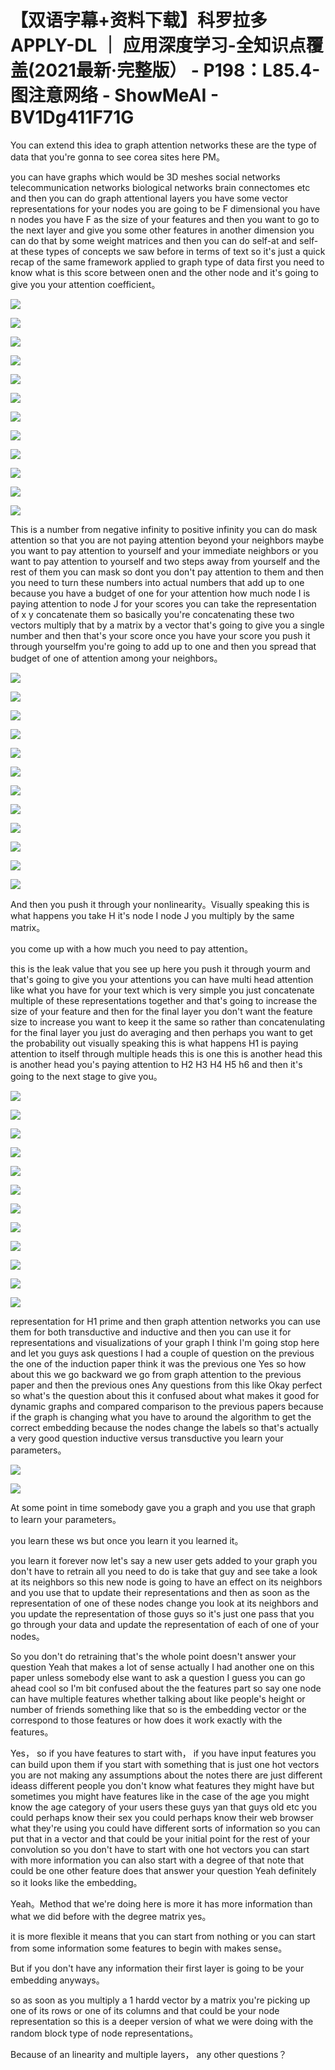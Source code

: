 # 【双语字幕+资料下载】科罗拉多 APPLY-DL ｜ 应用深度学习-全知识点覆盖(2021最新·完整版） - P198：L85.4- 图注意网络 - ShowMeAI - BV1Dg411F71G

You can extend this idea to graph attention networks these are the type of data that you're gonna to see corea sites here PM。

 you can have graphs which would be 3D meshes social networks telecommunication networks biological networks brain connectomes etc and then you can do graph attentional layers you have some vector representations for your nodes you are going to be F dimensional you have n nodes you have F as the size of your features and then you want to go to the next layer and give you some other features in another dimension you can do that by some weight matrices and then you can do self-at and self-at these types of concepts we saw before in terms of text so it's just a quick recap of the same framework applied to graph type of data first you need to know what is this score between onen and the other node and it's going to give you your attention coefficient。



![](img/b443e1809832f3613afde1d21e9c0409_1.png)

![](img/b443e1809832f3613afde1d21e9c0409_2.png)

![](img/b443e1809832f3613afde1d21e9c0409_3.png)

![](img/b443e1809832f3613afde1d21e9c0409_4.png)

![](img/b443e1809832f3613afde1d21e9c0409_5.png)

![](img/b443e1809832f3613afde1d21e9c0409_6.png)

![](img/b443e1809832f3613afde1d21e9c0409_7.png)

![](img/b443e1809832f3613afde1d21e9c0409_8.png)

![](img/b443e1809832f3613afde1d21e9c0409_9.png)

![](img/b443e1809832f3613afde1d21e9c0409_10.png)

![](img/b443e1809832f3613afde1d21e9c0409_11.png)

![](img/b443e1809832f3613afde1d21e9c0409_12.png)

This is a number from negative infinity to positive infinity you can do mask attention so that you are not paying attention beyond your neighbors maybe you want to pay attention to yourself and your immediate neighbors or you want to pay attention to yourself and two steps away from yourself and the rest of them you can mask so dont you don't pay attention to them and then you need to turn these numbers into actual numbers that add up to one because you have a budget of one for your attention how much node I is paying attention to node J for your scores you can take the representation of x y concatenate them so basically you're concatenating these two vectors multiply that by a matrix by a vector that's going to give you a single number and then that's your score once you have your score you push it through yourselfm you're going to add up to one and then you spread that budget of one of attention among your neighbors。



![](img/b443e1809832f3613afde1d21e9c0409_14.png)

![](img/b443e1809832f3613afde1d21e9c0409_15.png)

![](img/b443e1809832f3613afde1d21e9c0409_16.png)

![](img/b443e1809832f3613afde1d21e9c0409_17.png)

![](img/b443e1809832f3613afde1d21e9c0409_18.png)

![](img/b443e1809832f3613afde1d21e9c0409_19.png)

![](img/b443e1809832f3613afde1d21e9c0409_20.png)

![](img/b443e1809832f3613afde1d21e9c0409_21.png)

![](img/b443e1809832f3613afde1d21e9c0409_22.png)

![](img/b443e1809832f3613afde1d21e9c0409_23.png)

![](img/b443e1809832f3613afde1d21e9c0409_24.png)

![](img/b443e1809832f3613afde1d21e9c0409_25.png)

And then you push it through your nonlinearity。Visually speaking this is what happens you take H it's node I node J you multiply by the same matrix。

 you come up with a how much you need to pay attention。

 this is the leak value that you see up here you push it through yourm and that's going to give you your attentions you can have multi head attention like what you have for your text which is very simple you just concatenate multiple of these representations together and that's going to increase the size of your feature and then for the final layer you don't want the feature size to increase you want to keep it the same so rather than concatenulating for the final layer you just do averaging and then perhaps you want to get the probability out visually speaking this is what happens H1 is paying attention to itself through multiple heads this is one this is another head this is another head you's paying attention to H2 H3 H4 H5 h6 and then it's going to the next stage to give you。



![](img/b443e1809832f3613afde1d21e9c0409_27.png)

![](img/b443e1809832f3613afde1d21e9c0409_28.png)

![](img/b443e1809832f3613afde1d21e9c0409_29.png)

![](img/b443e1809832f3613afde1d21e9c0409_30.png)

![](img/b443e1809832f3613afde1d21e9c0409_31.png)

![](img/b443e1809832f3613afde1d21e9c0409_32.png)

![](img/b443e1809832f3613afde1d21e9c0409_33.png)

![](img/b443e1809832f3613afde1d21e9c0409_34.png)

![](img/b443e1809832f3613afde1d21e9c0409_35.png)

![](img/b443e1809832f3613afde1d21e9c0409_36.png)

![](img/b443e1809832f3613afde1d21e9c0409_37.png)

![](img/b443e1809832f3613afde1d21e9c0409_38.png)

representation for H1 prime and then graph attention networks you can use them for both transductive and inductive and then you can use it for representations and visualizations of your graph I think I'm going stop here and let you guys ask questions I had a couple of question on the previous the one of the induction paper think it was the previous one Yes so how about this we go backward we go from graph attention to the previous paper and then the previous ones Any questions from this like Okay perfect so what's the question about this it confused about what makes it good for dynamic graphs and compared comparison to the previous papers because if the graph is changing what you have to around the algorithm to get the correct embedding because the nodes change the labels so that's actually a very good question inductive versus transductive you learn your parameters。



![](img/b443e1809832f3613afde1d21e9c0409_40.png)

![](img/b443e1809832f3613afde1d21e9c0409_41.png)

At some point in time somebody gave you a graph and you use that graph to learn your parameters。

 you learn these ws but once you learn it you learned it。

 you learn it forever now let's say a new user gets added to your graph you don't have to retrain all you need to do is take that guy and see take a look at its neighbors so this new node is going to have an effect on its neighbors and you use that to update their representations and then as soon as the representation of one of these nodes change you look at its neighbors and you update the representation of those guys so it's just one pass that you go through your data and update the representation of each of one of your nodes。

So you don't do retraining that's the whole point doesn't answer your question Yeah that makes a lot of sense actually I had another one on this paper unless somebody else want to ask a question I guess you can go ahead cool so I'm bit confused about the the features part so say one node can have multiple features whether talking about like people's height or number of friends something like that so is the embedding vector or the correspond to those features or how does it work exactly with the features。

Yes， so if you have features to start with， if you have input features you can build upon them if you start with something that is just one hot vectors you are not making any assumptions about the notes there are just different ideass different people you don't know what features they might have but sometimes you might have features like in the case of the age you might know the age category of your users these guys yan that guys old etc you could perhaps know their sex you could perhaps know their web browser what they're using you could have different sorts of information so you can put that in a vector and that could be your initial point for the rest of your convolution so you don't have to start with one hot vectors you can start with more information you can also start with a degree of that note that could be one other feature does that answer your question Yeah definitely so it looks like the embedding。

Yeah。Method that we're doing here is more it has more information than what we did before with the degree matrix yes。

 it is more flexible it means that you can start from nothing or you can start from some information some features to begin with makes sense。

But if you don't have any information their first layer is going to be your embedding anyways。

 so as soon as you multiply a 1 hardd vector by a matrix you're picking up one of its rows or one of its columns and that could be your node representation so this is a deeper version of what we were doing with the random block type of node representations。

Because of an linearity and multiple layers， any other questions？

